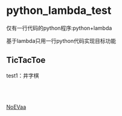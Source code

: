 # python_lambda_test
仅有一行代码的python程序:python+lambda

基于lambda只用一行python代码实现目标功能

## TicTacToe

test1：井字棋


<br><br><br>
[NoEVaa](https://github.com/NoEvaa "NoEVaa")
